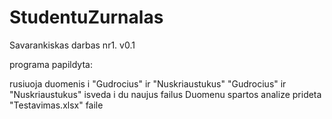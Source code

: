 # StudentuZurnalas
Savarankiskas darbas nr1.
v0.1

programa papildyta:

rusiuoja duomenis i "Gudrocius" ir "Nuskriaustukus"
"Gudrocius" ir "Nuskriaustukus" isveda i du naujus failus
Duomenu spartos analize prideta "Testavimas.xlsx" faile
